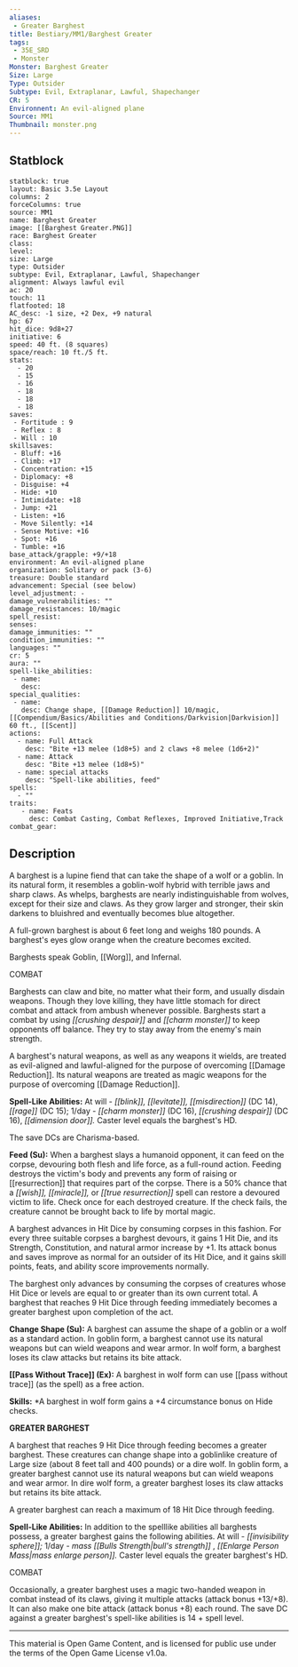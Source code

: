 ```yaml
---
aliases:
 - Greater Barghest
title: Bestiary/MM1/Barghest Greater
tags: 
 - 35E_SRD
 - Monster
Monster: Barghest Greater
Size: Large
Type: Outsider
Subtype: Evil, Extraplanar, Lawful, Shapechanger
CR: 5
Environnent: An evil-aligned plane
Source: MM1
Thumbnail: monster.png
---
```


## Statblock

```statblock
statblock: true
layout: Basic 3.5e Layout
columns: 2
forceColumns: true
source: MM1 
name: Barghest Greater
image: [[Barghest Greater.PNG]]
race: Barghest Greater
class: 
level: 
size: Large
type: Outsider
subtype: Evil, Extraplanar, Lawful, Shapechanger
alignment: Always lawful evil
ac: 20
touch: 11
flatfooted: 18
AC_desc: -1 size, +2 Dex, +9 natural
hp: 67
hit_dice: 9d8+27
initiative: 6
speed: 40 ft. (8 squares)
space/reach: 10 ft./5 ft.
stats:
  - 20
  - 15
  - 16
  - 18
  - 18
  - 18
saves:
 - Fortitude : 9
 - Reflex : 8
 - Will : 10
skillsaves:
 - Bluff: +16
 - Climb: +17
 - Concentration: +15
 - Diplomacy: +8
 - Disguise: +4
 - Hide: +10
 - Intimidate: +18
 - Jump: +21
 - Listen: +16
 - Move Silently: +14
 - Sense Motive: +16
 - Spot: +16
 - Tumble: +16
base_attack/grapple: +9/+18
environment: An evil-aligned plane
organization: Solitary or pack (3-6)
treasure: Double standard
advancement: Special (see below)
level_adjustment: -
damage_vulnerabilities: ""
damage_resistances: 10/magic
spell_resist: 
senses: 
damage_immunities: ""
condition_immunities: ""
languages: ""
cr: 5
aura: ""
spell-like_abilities:
 - name: 
   desc: 
special_qualities:
 - name:
   desc: Change shape, [[Damage Reduction]] 10/magic, [[Compendium/Basics/Abilities and Conditions/Darkvision|Darkvision]] 60 ft., [[Scent]]
actions:
  - name: Full Attack
    desc: "Bite +13 melee (1d8+5) and 2 claws +8 melee (1d6+2)"
  - name: Attack
    desc: "Bite +13 melee (1d8+5)"
  - name: special attacks
    desc: "Spell-like abilities, feed"
spells:
  - ""
traits:
   - name: Feats
     desc: Combat Casting, Combat Reflexes, Improved Initiative,Track
combat_gear:  
```

## Description



A barghest is a lupine fiend that can take the shape of a wolf or a goblin. In its natural form, it resembles a goblin-wolf hybrid with terrible jaws and sharp claws. As whelps, barghests are nearly indistinguishable from wolves, except for their size and claws. As they grow larger and stronger, their skin darkens to bluishred and eventually becomes blue altogether.

A full-grown barghest is about 6 feet long and weighs 180 pounds. A barghest's eyes glow orange when the creature becomes excited.

Barghests speak Goblin, [[Worg]], and Infernal.

COMBAT

Barghests can claw and bite, no matter what their form, and usually disdain weapons. Though they love killing, they have little stomach for direct combat and attack from ambush whenever possible. Barghests start a combat by using *[[crushing despair]]* and *[[charm monster]]* to keep opponents off balance. They try to stay away from the enemy's main strength.

A barghest's natural weapons, as well as any weapons it wields, are treated as evil-aligned and lawful-aligned for the purpose of overcoming [[Damage Reduction]]. Its natural weapons are treated as magic weapons for the purpose of overcoming [[Damage Reduction]].


**Spell-Like Abilities:** At will - *[[blink]], [[levitate]], [[misdirection]]* (DC 14), *[[rage]]* (DC 15); 1/day - *[[charm monster]]* (DC 16), *[[crushing despair]]* (DC 16), *[[dimension door]].* Caster level equals the barghest's HD.

The save DCs are Charisma-based.


**Feed (Su):** When a barghest slays a humanoid opponent, it can feed on the corpse, devouring both flesh and life force, as a full-round action. Feeding destroys the victim's body and prevents any form of raising or [[resurrection]] that requires part of the corpse. There is a 50% chance that a *[[wish]], [[miracle]],* or *[[true resurrection]]* spell can restore a devoured victim to life. Check once for each destroyed creature. If the check fails, the creature cannot be brought back to life by mortal magic.

A barghest advances in Hit Dice by consuming corpses in this fashion. For every three suitable corpses a barghest devours, it gains 1 Hit Die, and its Strength, Constitution, and natural armor increase by +1. Its attack bonus and saves improve as normal for an outsider of its Hit Dice, and it gains skill points, feats, and ability score improvements normally.

The barghest only advances by consuming the corpses of creatures whose Hit Dice or levels are equal to or greater than its own current total. A barghest that reaches 9 Hit Dice through feeding immediately becomes a greater barghest upon completion of the act.


**Change Shape (Su):** A barghest can assume the shape of a goblin or a wolf as a standard action. In goblin form, a barghest cannot use its natural weapons but can wield weapons and wear armor. In wolf form, a barghest loses its claw attacks but retains its bite attack.


**[[Pass Without Trace]] (Ex):** A barghest in wolf form can use [[pass without trace]] (as the spell) as a free action.


**Skills:** *A barghest in wolf form gains a +4 circumstance bonus on Hide checks.


**GREATER BARGHEST**


A barghest that reaches 9 Hit Dice through feeding becomes a greater barghest. These creatures can change shape into a goblinlike creature of Large size (about 8 feet tall and 400 pounds) or a dire wolf. In goblin form, a greater barghest cannot use its natural weapons but can wield weapons and wear armor. In dire wolf form, a greater barghest loses its claw attacks but retains its bite attack.

A greater barghest can reach a maximum of 18 Hit Dice through feeding.


**Spell-Like Abilities:** In addition to the spelllike abilities all barghests possess, a greater barghest gains the following abilities. At will - *[[invisibility sphere]];* 1/day - *mass [[Bulls Strength|bull's strength]]* , *[[Enlarge Person Mass|mass enlarge person]].* Caster level equals the greater barghest's HD.

COMBAT

Occasionally, a greater barghest uses a magic two-handed weapon in combat instead of its claws, giving it multiple attacks (attack bonus +13/+8). It can also make one bite attack (attack bonus +8) each round. The save DC against a greater barghest's spell-like abilities is 14 + spell level.

---

This material is Open Game Content, and is licensed for public use under the terms of the Open Game License v1.0a.
